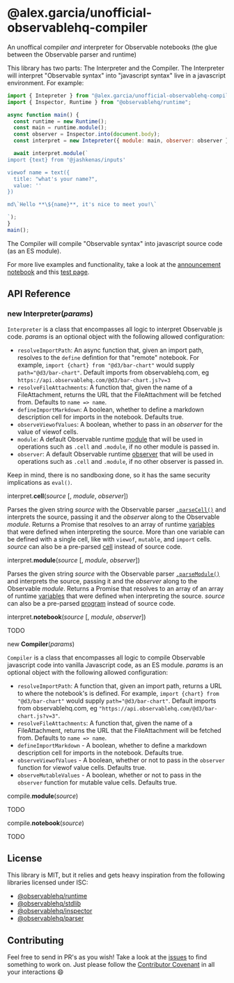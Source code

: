 # @alex.garcia/unofficial-observablehq-compiler

An unoffical compiler _and_ interpreter for Observable notebooks (the glue between the Observable parser and runtime)

This library has two parts: The Interpreter and the Compiler. The Interpreter will interpret "Observable syntax" into "javascript syntax" live in a javascript environment. For example:

```javascript
import { Intepreter } from "@alex.garcia/unofficial-observablehq-compiler";
import { Inspector, Runtime } from "@observablehq/runtime";

async function main() {
  const runtime = new Runtime();
  const main = runtime.module();
  const observer = Inspector.into(document.body);
  const interpret = new Intepreter({ module: main, observer: observer });

  await interpret.module(`
import {text} from '@jashkenas/inputs'

viewof name = text({
  title: "what's your name?",
  value: ''
})

md\`Hello **\${name}**, it's nice to meet you!\`

`);
}
main();
```

The Compiler will compile "Observable syntax" into javascript source code (as an ES module).

For more live examples and functionality, take a look at the [announcement notebook](https://observablehq.com/d/74f872c4fde62e35)
and this [test page](https://github.com/asg017/unofficial-observablehq-compiler/blob/master/test/test.html).

## API Reference

### new Interpreter(_params_)

`Interpreter` is a class that encompasses all logic to interpret Observable js code. _params_ is an optional object with the following allowed configuration:

- `resolveImportPath`: An async function that, given an import path, resolves to the `define` defintion for that "remote" notebook. For example, `import {chart} from "@d3/bar-chart"` would supply `path="@d3/bar-chart"`. Default imports from observablehq.com, eg `https://api.observablehq.com/@d3/bar-chart.js?v=3`
- `resolveFileAttachments`: A function that, given the name of a FileAttachment, returns the URL that the FileAttachment will be fetched from. Defaults to `name => name`.
- `defineImportMarkdown`: A boolean, whether to define a markdown description cell for imports in the notebook. Defaults true.
- `observeViewofValues`: A boolean, whether to pass in an _observer_ for the value of viewof cells.
- `module`: A default Observable runtime [module](https://github.com/observablehq/runtime#modules) that will be used in operations such as `.cell` and `.module`, if no other module is passed in.
- `observer`: A default Observable runtime [observer](https://github.com/observablehq/runtime#observer) that will be used in operations such as `.cell` and `.module`, if no other observer is passed in.

Keep in mind, there is no sandboxing done, so it has the same security implications as `eval()`.

interpret.**cell**(_source_ [, *module*, *observer*])

Parses the given string _source_ with the Observable parser [`.parseCell()`](https://github.com/observablehq/parser#parseCell) and interprets the source, passing it and the _observer_ along to the Observable _module_. Returns a Promise that resolves to an array of runtime [variables](https://github.com/observablehq/runtime#variables) that were defined when interpreting the source. More than one variable can be defined with a single cell, like with `viewof`, `mutable`, and `import` cells. _source_ can also be a pre-parsed [cell](https://github.com/observablehq/parser#cell) instead of source code.

interpret.**module**(_source_ [, *module*, *observer*])

Parses the given string _source_ with the Observable parser [`.parseModule()`](https://github.com/observablehq/parser#parseModule) and interprets the source, passing it and the _observer_ along to the Observable _module_. Returns a Promise that resolves to an array of an array of runtime [variables](https://github.com/observablehq/runtime#variables) that were defined when interpreting the source. _source_ can also be a pre-parsed [program](https://github.com/observablehq/parser#program) instead of source code.

interpret.**notebook**(_source_ [, *module*, *observer*])

TODO

new **Compiler**(_params_)

`Compiler` is a class that encompasses all logic to compile Observable javascript code into vanilla Javascript code, as an ES module. _params_ is an optional object with the following allowed configuration:

- `resolveImportPath`: A function that, given an import path, returns a URL to where the notebook's is defined. For example, `import {chart} from "@d3/bar-chart"` would supply `path="@d3/bar-chart"`. Default imports from observablehq.com, eg `"https://api.observablehq.com/@d3/bar-chart.js?v=3"`.
- `resolveFileAttachments`: A function that, given the name of a FileAttachment, returns the URL that the FileAttachment will be fetched from. Defaults to `name => name`.
- `defineImportMarkdown` - A boolean, whether to define a markdown description cell for imports in the notebook. Defaults true.
- `observeViewofValues` - A boolean, whether or not to pass in the `observer` function for viewof value cells. Defaults true.
- `observeMutableValues` - A boolean, whether or not to pass in the `observer` function for mutable value cells. Defaults true.

compile.**module**(_source_)

TODO

compile.**notebook**(_source_)

TODO

## License

This library is MIT, but it relies and gets heavy inspiration from the following
libraries licensed under ISC:

- [@observablehq/runtime](https://github.com/observablehq/runtime)
- [@observablehq/stdlib](https://github.com/observablehq/stdlib)
- [@observablehq/inspector](https://github.com/observablehq/inspector)
- [@observablehq/parser](https://github.com/observablehq/parser)

## Contributing

Feel free to send in PR's as you wish! Take a look at the [issues](https://github.com/asg017/unofficial-observablehq-compiler/issues)
to find something to work on. Just please follow the [Contributor Covenant](https://www.contributor-covenant.org/)
in all your interactions :smile:
